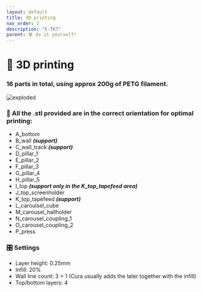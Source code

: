 ```yaml
---
layout: default
title: 3D printing
nav_order: 2
description: "E-TKT"
parent: 🛠️ do it yourself!
---
```


# 🧵 **3D printing**

### 16 parts in total, using approx 200g of PETG filament.
![exploded](https://user-images.githubusercontent.com/15098003/171068151-33b3fd52-b4f0-49f8-ad5a-521146b65bbb.png)

### 📐 All the .stl provided are in the correct orientation for optimal printing:
- A_bottom
- B_wall ***(support)***
- C_wall_track ***(support)***
- D_pillar_1
- E_pillar_2
- F_pillar_3
- G_pillar_4
- H_pillar_5
- I_top ***(support only in the K_top_tapefeed area)***
- J_top_screenholder
- K_top_tapefeed ***(support)***
- L_caroulsel_cube
- M_carousel_hallholder
- N_carousel_coupling_1
- O_carousel_coupling_2
- P_press
    
### 🎛️ Settings
- Layer height: 0.25mm
- Infill: 20%
- Wall line count: 3 + 1 (Cura usually adds the later together with the infill)
- Top/bottom layers: 4

